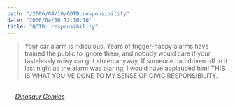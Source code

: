 ```yaml
---
path: "/2006/04/10/QOTD:responsibility" 
date: "2006/04/10 12:16:10" 
title: "QOTD: responsibility" 
---
```

<blockquote>Your car alarm is ridiculous. Years of trigger-happy alarms have trained the public to ignore them, and nobody would care if your tastelessly noisy car got stolen anyway. If someone had driven off in it last night as the alarm was blaring, I would have applauded him! THIS IS WHAT YOU'VE DONE TO MY SENSE OF CIVIC RESPONSIBILITY.</blockquote><br>&#8212; <a href="http://www.qwantz.com/index.pl?comic=752"><cite>Dinosaur Comics</cite></a>